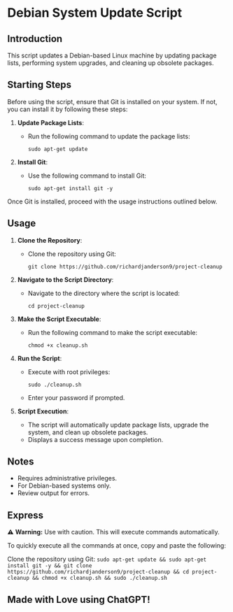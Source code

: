 # Debian System Update Script

## Introduction
This script updates a Debian-based Linux machine by updating package lists, performing system upgrades, and cleaning up obsolete packages.

## Starting Steps
Before using the script, ensure that Git is installed on your system. If not, you can install it by following these steps:

1. **Update Package Lists**: 
    - Run the following command to update the package lists:
      ```
      sudo apt-get update
      ```

2. **Install Git**: 
    - Use the following command to install Git:
      ```
      sudo apt-get install git -y
      ```

Once Git is installed, proceed with the usage instructions outlined below.

## Usage
1. **Clone the Repository**: 
    - Clone the repository using Git:
      ```
      git clone https://github.com/richardjanderson9/project-cleanup
      ```

2. **Navigate to the Script Directory**: 
    - Navigate to the directory where the script is located:
      ```
      cd project-cleanup
      ```

3. **Make the Script Executable**: 
    - Run the following command to make the script executable:
      ```
      chmod +x cleanup.sh
      ```

4. **Run the Script**: 
    - Execute with root privileges:
      ```
      sudo ./cleanup.sh
      ```
    - Enter your password if prompted.

5. **Script Execution**: 
    - The script will automatically update package lists, upgrade the system, and clean up obsolete packages.
    - Displays a success message upon completion.

## Notes
- Requires administrative privileges.
- For Debian-based systems only.
- Review output for errors.

## Express
⚠️ **Warning:** Use with caution. This will execute commands automatically.

To quickly execute all the commands at once, copy and paste the following:

Clone the repository using Git:
      ```
      sudo apt-get update && sudo apt-get install git -y && git clone https://github.com/richardjanderson9/project-cleanup && cd project-cleanup && chmod +x cleanup.sh && sudo ./cleanup.sh
      ```

## Made with Love using ChatGPT!